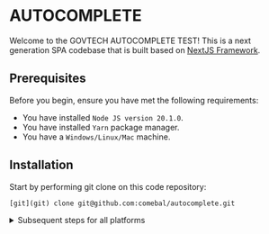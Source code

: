 # AUTOCOMPLETE

Welcome to the GOVTECH AUTOCOMPLETE TEST! This is a next generation SPA codebase that is built based on
[NextJS Framework](https://nextjs.org/docs/getting-started).

## Prerequisites

Before you begin, ensure you have met the following requirements:

- You have installed `Node JS version 20.1.0`.
- You have installed `Yarn` package manager.
- You have a `Windows/Linux/Mac` machine.

## Installation

Start by performing git clone on this code repository:

```
[git](git) clone git@github.com:comebal/autocomplete.git
```

<details><summary>Subsequent steps for all platforms</summary>

```
nvm install 20.1.0
nvm use 20.1.0
yarn install
```

To run development mode, follow these steps:

1. Move the working directory `cd <autocomplete-folder>`
2. Make sure we install the dependencies beforehand with this command `yarn`
3. run this command `yarn dev`
4. Go to http://localhost:3000